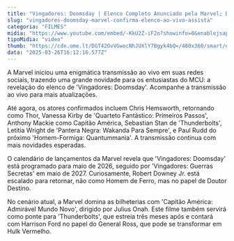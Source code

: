 ```yaml
---
title: "Vingadores: Doomsday | Elenco Completo Anunciado pela Marvel; Detalhes Revelados"
slug: "vingadores-doomsday-marvel-confirma-elenco-ao-vivo-assista"
categoria: "FILMES"
midia: "https://www.youtube.com/embed/-KkU2Z-iF2o?showinfo=0&enablejsapi=1"
tipoMidia: "video"
thumb: "https://cdn.ome.lt/DGT42OvVGwocNhJUXlY7Bgyk4bQ=/480x360/smart/extras/conteudos/omelete_THUMB_-_2025-03-26T125003.919.png"
data: "2025-03-26T16:12:16.577Z"
---
```


A Marvel iniciou uma enigmática transmissão ao vivo em suas redes sociais, trazendo uma grande novidade para os entusiastas do MCU: a revelação do elenco de 'Vingadores: Doomsday'. Acompanhe a transmissão ao vivo para mais atualizações.

Até agora, os atores confirmados incluem Chris Hemsworth, retornando como Thor, Vanessa Kirby de 'Quarteto Fantástico: Primeiros Passos', Anthony Mackie como Capitão América, Sebastian Stan de 'Thunderbolts', Letitia Wright de 'Pantera Negra: Wakanda Para Sempre', e Paul Rudd do próximo 'Homem-Formiga: Quantummania'. A transmissão continua com mais novidades esperadas.

O calendário de lançamentos da Marvel revela que 'Vingadores: Doomsday' está programado para maio de 2026, seguido por 'Vingadores: Guerras Secretas' em maio de 2027. Curiosamente, Robert Downey Jr. está escalado para retornar, não como Homem de Ferro, mas no papel de Doutor Destino.

No cenário atual, a Marvel domina as bilheterias com 'Capitão América: Admirável Mundo Novo', dirigido por Julius Onah. Este filme também servirá como ponte para 'Thunderbolts', que estreia três meses após e contará com Harrison Ford no papel do General Ross, que pode se transformar em Hulk Vermelho.